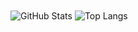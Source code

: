 <img align="center" alt="GitHub Stats" src="https://github-readme-stats.vercel.app/api?username=X-Zero-L&show_icons=true&count_private=true" />
<img align="center" alt="Top Langs" src="https://github-readme-stats.vercel.app/api/top-langs/?username=X-Zero-L&layout=compact&hide=html,javascript,css,hlsl,batchfile" />
